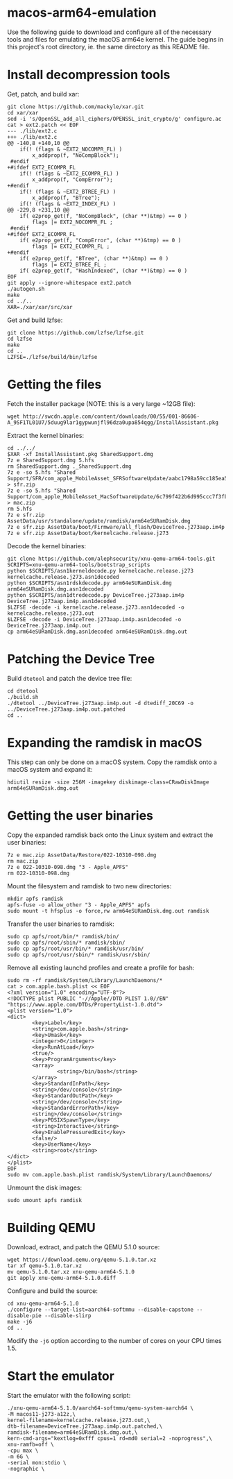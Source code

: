 # macos-arm64-emulation
Use the following guide to download and configure all of the necessary tools and files for emulating the macOS arm64e kernel. The guide begins in this project's root directory, ie. the same directory as this README file.
# Install decompression tools
Get, patch, and build xar:
```
git clone https://github.com/mackyle/xar.git
cd xar/xar
sed -i 's/OpenSSL_add_all_ciphers/OPENSSL_init_crypto/g' configure.ac
cat > ext2.patch << EOF
--- ./lib/ext2.c
+++ ./lib/ext2.c
@@ -140,8 +140,10 @@
    if(! (flags & ~EXT2_NOCOMPR_FL) )
        x_addprop(f, "NoCompBlock");
 #endif
+#ifdef EXT2_ECOMPR_FL
    if(! (flags & ~EXT2_ECOMPR_FL) )
        x_addprop(f, "CompError");
+#endif
    if(! (flags & ~EXT2_BTREE_FL) )
        x_addprop(f, "BTree");
    if(! (flags & ~EXT2_INDEX_FL) )
@@ -229,8 +231,10 @@
    if( e2prop_get(f, "NoCompBlock", (char **)&tmp) == 0 )
        flags |= EXT2_NOCOMPR_FL ;
 #endif
+#ifdef EXT2_ECOMPR_FL
    if( e2prop_get(f, "CompError", (char **)&tmp) == 0 )
        flags |= EXT2_ECOMPR_FL ;
+#endif
    if( e2prop_get(f, "BTree", (char **)&tmp) == 0 )
        flags |= EXT2_BTREE_FL ;
    if( e2prop_get(f, "HashIndexed", (char **)&tmp) == 0 )
EOF
git apply --ignore-whitespace ext2.patch
./autogen.sh
make
cd ../..
XAR=./xar/xar/src/xar
```
Get and build lzfse:
```
git clone https://github.com/lzfse/lzfse.git
cd lzfse
make
cd ..
LZFSE=./lzfse/build/bin/lzfse
```
# Getting the files
Fetch the installer package (NOTE: this is a very large ~12GB file):
```
wget http://swcdn.apple.com/content/downloads/00/55/001-86606-A_9SF1TL01U7/5duug9lar1gypwunjfl96dza0upa854qgg/InstallAssistant.pkg
```
Extract the kernel binaries:
```
cd ../../
$XAR -xf InstallAssistant.pkg SharedSupport.dmg
7z e SharedSupport.dmg 5.hfs
rm SharedSupport.dmg ._SharedSupport.dmg
7z e -so 5.hfs "Shared Support/SFR/com_apple_MobileAsset_SFRSoftwareUpdate/aabc1798a59cc185ea5a87bfd4dec012f4b7feb1.zip" > sfr.zip
7z e -so 5.hfs "Shared Support/com_apple_MobileAsset_MacSoftwareUpdate/6c799f422b6d995ccc7f3fb669fe3246fd9f61aa.zip" > mac.zip
rm 5.hfs
7z e sfr.zip AssetData/usr/standalone/update/ramdisk/arm64eSURamDisk.dmg
7z e sfr.zip AssetData/boot/Firmware/all_flash/DeviceTree.j273aap.im4p
7z e sfr.zip AssetData/boot/kernelcache.release.j273
```
Decode the kernel binaries:
```
git clone https://github.com/alephsecurity/xnu-qemu-arm64-tools.git
SCRIPTS=xnu-qemu-arm64-tools/bootstrap_scripts
python $SCRIPTS/asn1kerneldecode.py kernelcache.release.j273 kernelcache.release.j273.asn1decoded
python $SCRIPTS/asn1rdskdecode.py arm64eSURamDisk.dmg arm64eSURamDisk.dmg.asn1decoded
python $SCRIPTS/asn1dtredecode.py DeviceTree.j273aap.im4p DeviceTree.j273aap.im4p.asn1decoded
$LZFSE -decode -i kernelcache.release.j273.asn1decoded -o kernelcache.release.j273.out
$LZFSE -decode -i DeviceTree.j273aap.im4p.asn1decoded -o DeviceTree.j273aap.im4p.out
cp arm64eSURamDisk.dmg.asn1decoded arm64eSURamDisk.dmg.out
```
# Patching the Device Tree
Build `dtetool` and patch the device tree file:
```
cd dtetool
./build.sh
./dtetool ../DeviceTree.j273aap.im4p.out -d dtediff_20C69 -o ../DeviceTree.j273aap.im4p.out.patched
cd ..
```
# Expanding the ramdisk in macOS
This step can only be done on a macOS system. Copy the ramdisk onto a macOS system and expand it:
```
hdiutil resize -size 256M -imagekey diskimage-class=CRawDiskImage arm64eSURamDisk.dmg.out
```
# Getting the user binaries
Copy the expanded ramdisk back onto the Linux system and extract the user binaries:
```
7z e mac.zip AssetData/Restore/022-10310-098.dmg
rm mac.zip
7z e 022-10310-098.dmg "3 - Apple_APFS"
rm 022-10310-098.dmg
```
Mount the filesystem and ramdisk to two new directories:
```
mkdir apfs ramdisk
apfs-fuse -o allow_other "3 - Apple_APFS" apfs
sudo mount -t hfsplus -o force,rw arm64eSURamDisk.dmg.out ramdisk
```
Transfer the user binaries to ramdisk:
```
sudo cp apfs/root/bin/* ramdisk/bin/
sudo cp apfs/root/sbin/* ramdisk/sbin/
sudo cp apfs/root/usr/bin/* ramdisk/usr/bin/
sudo cp apfs/root/usr/sbin/* ramdisk/usr/sbin/
```
Remove all existing launchd profiles and create a profile for bash:
```
sudo rm -rf ramdisk/System/Library/LaunchDaemons/*
cat > com.apple.bash.plist << EOF
<?xml version="1.0" encoding="UTF-8"?>
<!DOCTYPE plist PUBLIC "-//Apple//DTD PLIST 1.0//EN" "https://www.apple.com/DTDs/PropertyList-1.0.dtd">
<plist version="1.0">
<dict>
        <key>Label</key>
        <string>com.apple.bash</string>
        <key>Umask</key>
        <integer>0</integer>
        <key>RunAtLoad</key>
        <true/>
        <key>ProgramArguments</key>
        <array>
                <string>/bin/bash</string>
        </array>
        <key>StandardInPath</key>
        <string>/dev/console</string>
        <key>StandardOutPath</key>
        <string>/dev/console</string>
        <key>StandardErrorPath</key>
        <string>/dev/console</string>
        <key>POSIXSpawnType</key>
        <string>Interactive</string>
        <key>EnablePressuredExit</key>
        <false/>
        <key>UserName</key>
        <string>root</string>
</dict>
</plist>
EOF 
sudo mv com.apple.bash.plist ramdisk/System/Library/LaunchDaemons/
```
Unmount the disk images:
```
sudo umount apfs ramdisk
```
# Building QEMU
Download, extract, and patch the QEMU 5.1.0 source:
```
wget https://download.qemu.org/qemu-5.1.0.tar.xz
tar xf qemu-5.1.0.tar.xz
mv qemu-5.1.0.tar.xz xnu-qemu-arm64-5.1.0
git apply xnu-qemu-arm64-5.1.0.diff
```
Configure and build the source:
```
cd xnu-qemu-arm64-5.1.0
./configure --target-list=aarch64-softmmu --disable-capstone --disable-pie --disable-slirp
make -j6
cd ..
```
Modify the `-j6` option according to the number of cores on your CPU times 1.5.
# Start the emulator
Start the emulator with the following script:
```
./xnu-qemu-arm64-5.1.0/aarch64-softmmu/qemu-system-aarch64 \
-M macos11-j273-a12z,\
kernel-filename=kernelcache.release.j273.out,\
dtb-filename=DeviceTree.j273aap.im4p.out.patched,\
ramdisk-filename=arm64eSURamDisk.dmg.out,\
kern-cmd-args="kextlog=0xfff cpus=1 rd=md0 serial=2 -noprogress",\
xnu-ramfb=off \
-cpu max \
-m 6G \
-serial mon:stdio \
-nographic \
